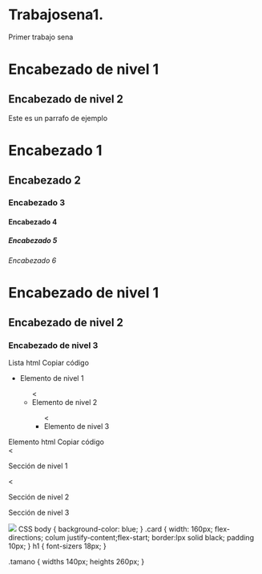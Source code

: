 # Trabajosena1.
Primer trabajo sena
<!DOCTYPE html>
<html>
  <head>
    <title>Titulo de tu pagina</title>
  </head>
  <body>
    <h1>Encabezado de nivel 1</h1>
     <h2>Encabezado de nivel 2</h2>
    <p> Este es un parrafo de ejemplo</p>
  </body>
  <h1>Encabezado 1</h1>
<h2>Encabezado 2</h2>
<h3>Encabezado 3</h3>
<h4>Encabezado 4</h4>
<h5>Encabezado 5</h5>
<h6>Encabezado 6</h6>
  <h1>Encabezado de nivel 1</h1>
<h2>Encabezado de nivel 2</h2>
<h3>Encabezado de nivel 3</h3>
Lista
html
Copiar código
<ul>
<li>Elemento de nivel 1</li>
<ul>
    <
<li>Elemento de nivel 2</li>
<ul>  
      < 
<li>Elemento de nivel 3</li>
    </ul>
  </ul>
</ul>
Elemento
html
Copiar código
<div>
  <
<p>Sección de nivel 1</p>
<div>  
    < 
<p>Sección de nivel 2</p>  
<div>    
<p>Sección de nivel 3</p>  
</div>
</div>
</
</div>
</html>
<img src="https://upload.wikimedia.org/wikipedia/commons/b/b4/Lionel-Messi-Argentina-2022-FIFA-World-Cup_%28cropped%29.jpg">
CSS
body {
 background-color: blue;
}
.card {
width: 160px;
flex-directions; colum
justify-content;flex-start;
border:lpx solid black;
padding 10px;
}
h1 {
font-sizers 18px;
}

.tamano {
widths 140px;
heights 260px;
}

